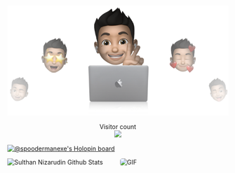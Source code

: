 
<p align="center">
  <img src="https://raw.githubusercontent.com/SpooderManEXE/SpooderManEXE/main/cover-spooder.png" />
</p>



<p align="center"> 
  Visitor count<br>
  <img src="https://profile-counter.glitch.me/SpooderManEXE/count.svg" />
</p>

[![@spoodermanexe's Holopin board](https://holopin.me/spoodermanexe)](https://holopin.io/@spoodermanexe)


<p style="justify-contect: space-between;">

![Sulthan Nizarudin Github Stats](https://github-readme-stats.vercel.app/api?username=SpooderManEXE&show_icons=true_color=fff&icon_color=79ff97&text_color=9f9f9f&bg_color=151515)
<img style="border-radius: 5px; margin: 0 0 5px 35px;" alt="GIF" width="300px" height="195px" src="https://miro.medium.com/max/875/1*Urc28sbnORGOW5oyohQ06g.gif" />

</p>
